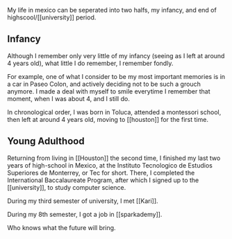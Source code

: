 ---
---

My life in mexico can be seperated into two halfs, my infancy, and end of highscool/[[university]] period.

## Infancy

Although I remember only very little of my infancy (seeing as I left at around 4 years old), what little I do remember, I remember fondly.

For example, one of what I consider to be my most important memories is in a car in Paseo Colon, and actively deciding not to be such a grouch anymore. I made a deal with myself to smile everytime I remember that moment, when I was about 4, and I still do.

In chronological order, I was born in Toluca, attended a montessori school, then left at around 4 years old, moving to [[houston]] for the first time.


## Young Adulthood

Returning from living in [[Houston]] the second time, I finished my last two years of high-school in Mexico, at the Instituto Tecnologico de Estudios Superiores de Monterrey, or Tec for short. There, I completed the International Baccalaureate Program, after which I signed up to the [[university]], to study computer science.

During my third semester of university, I met [[Kari]].

During my 8th semester, I got a job in [[sparkademy]].

Who knows what the future will bring.

